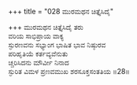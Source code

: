+++
title = "028 ಮುರಮಥನ ಚಿತ್ತೈಸಿದೈ"

+++
ಮುರಮಥನ ಚಿತ್ತೈಸಿದೈ ತರು  
ವರಿಯ ಸಾಭಿಪ್ರಾಯ ವಾಕ್ಯ  
ಸ್ಫುರಣವನು ಸಭ್ಯಾಂಗ ಭಾಷಿತ ಭಾವ ನಿಷ್ಠುರವ  
ಪರಿಹೃತಿಯೆ ಕರ್ತವ್ಯವೆನುತು  
ಚ್ಚರಿಸಿದನು ಮೌರ್ವೀ ನಿನಾದ  
ಸ್ಫುರಿತ ವಿಮಳ ಪ್ರಣವಮುಖ ಶರಸೂಕ್ತಸಂತತಿಯ     ॥28॥